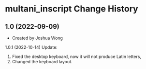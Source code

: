 multani_inscript Change History
====================

1.0 (2022-09-09)
----------------
* Created by Joshua Wong

1.0.1 (2022-10-14)
 Update:
1. Fixed the desktop keyboard, now it will not produce Latin letters,
2. Changed the keyboard layout.
